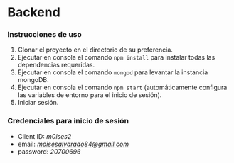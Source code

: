 # Backend

### Instrucciones de uso
  1. Clonar el proyecto en el directorio de su preferencia.
  2. Ejecutar en consola el comando `npm install` para instalar todas las dependencias requeridas.
  3. Ejecutar en consola el comando `mongod` para levantar la instancia mongoDB.
  4. Ejecutar en consola el comando `npm start` (automáticamente configura las variables de entorno para el inicio de sesión).
  5. Iniciar sesión.

### Credenciales para inicio de sesión
  * Client ID: *m0ises2*
  * email: *moisesalvarado84@gmail.com*
  * password: *20700696*
